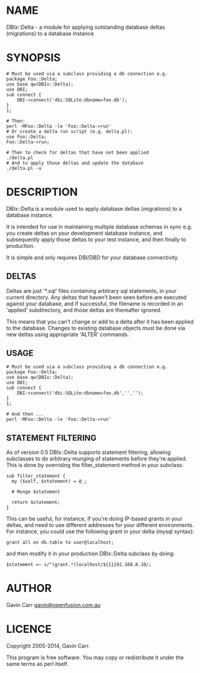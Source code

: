 # NAME

DBIx::Delta - a module for applying outstanding database deltas
(migrations) to a database instance

# SYNOPSIS

    # Must be used via a subclass providing a db connection e.g.
    package Foo::Delta;
    use base qw(DBIx::Delta);
    use DBI;
    sub connect { 
        DBI->connect('dbi:SQLite:dbname=foo.db');
    }
    1;

    # Then:
    perl -MFoo::Delta -le 'Foo::Delta->run'
    # Or create a delta run script (e.g. delta.pl):
    use Foo::Delta;
    Foo::Delta->run;

    # Then to check for deltas that have not been applied
    ./delta.pl 
    # And to apply those deltas and update the database
    ./delta.pl -u

# DESCRIPTION

DBIx::Delta is a module used to apply database deltas (migrations) to a 
database instance.

It is intended for use in maintaining multiple database schemas in sync
e.g. you create deltas on your development database instance, and
subsequently apply those deltas to your test instance, and then finally
to production.

It is simple and only requires DBI/DBD for your database connectivity.

## DELTAS

Deltas are just '\*.sql' files containing arbitrary sql statements, in
your current directory. Any deltas that haven't been seen before are
executed against your database, and if successful, the filename is
recorded in an 'applied' subdirectory, and those deltas are thereafter
ignored. 

This means that you can't change or add to a delta after it has been
applied to the database. Changes to existing database objects must be 
done via new deltas using appropriate 'ALTER' commands.

## USAGE

    # Must be used via a subclass providing a db connection e.g.
    package Foo::Delta;
    use base qw(DBIx::Delta);
    use DBI;
    sub connect { 
        DBI->connect('dbi:SQLite:dbname=foo.db','','');
    }
    1;

    # And then ...
    perl -MFoo::Delta -le 'Foo::Delta->run'

## STATEMENT FILTERING

As of version 0.5 DBIx::Delta supports statement filtering, allowing 
subclasses to do arbitrary munging of statements before they're applied.
This is done by overriding the filter\_statement method in your subclass:

    sub filter_statement {
      my ($self, $statement) = @_;

      # Munge $statement

      return $statement;
    }

This can be useful, for instance, if you're doing IP-based grants in your
deltas, and need to use different addresses for your different environments.
For instance, you could use the following grant in your delta (mysql syntax):

    grant all on db.table to user@localhost;

and then modify it in your production DBIx::Delta subclass by doing:

    $statement =~ s/^(grant.*)localhost/${1}192.168.0.10/;

# AUTHOR

Gavin Carr <gavin@openfusion.com.au>

# LICENCE

Copyright 2005-2014, Gavin Carr.

This program is free software. You may copy or redistribute it under the 
same terms as perl itself.
